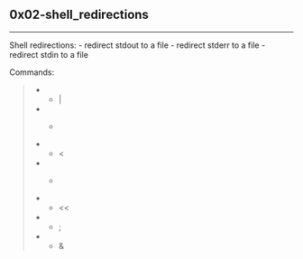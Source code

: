## 0x02-shell_redirections
____
Shell redirections:
    - redirect stdout to a file
    - redirect stderr to a file
    - redirect stdin to a file

Commands:
> *    - |
> *    - >
> *    - <
> *    - >>
> *    - <<
> *    - ;
> *    - &
